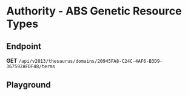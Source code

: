 <script setup>
import "../../../style.css"
import SwaggerUI from "../../../swagger/view/SwaggerUI.vue"
import swaggerJson from "../../../swagger/json/thesaurus.authority.abs-genetic-resource-types.json";

const swaggerSpecs = [
  { json:swaggerJson, protected: false },
];
</script>

# Authority - ABS Genetic Resource Types

## Endpoint

**GET** `/api/v2013/thesaurus/domains/20945FA8-C24C-4AF6-B3D9-367592AFDF48/terms`

<!--@include: ../../../components/common/header-content.md-->


## Playground

<SwaggerUI :swaggerSpecs="swaggerSpecs" />